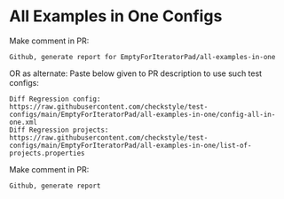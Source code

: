 # All Examples in One Configs
Make comment in PR:
```
Github, generate report for EmptyForIteratorPad/all-examples-in-one
```
OR as alternate:
Paste below given to PR description to use such test configs:
```
Diff Regression config: https://raw.githubusercontent.com/checkstyle/test-configs/main/EmptyForIteratorPad/all-examples-in-one/config-all-in-one.xml
Diff Regression projects: https://raw.githubusercontent.com/checkstyle/test-configs/main/EmptyForIteratorPad/all-examples-in-one/list-of-projects.properties
```
Make comment in PR:
```
Github, generate report
```
